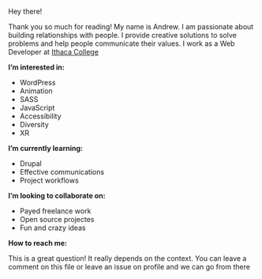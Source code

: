 Hey there! 

Thank you so much for reading! My name is Andrew. I am passionate about building relationships with people. I provide creative solutions to solve problems and help people communicate their values. 
I work as a Web Developer at [Ithaca College](https://www.ithaca.edu/)

**I’m interested in:**
- WordPress
- Animation
- SASS
- JavaScript
- Accessibility 
- Diversity 
- XR

**I’m currently learning:**
- Drupal 
- Effective communications
- Project workflows

**I’m looking to collaborate on:**
- Payed freelance work
- Open source projectes
- Fun and crazy ideas

**How to reach me:**

This is a great question! It really depends on the context. You can leave a comment on this file or leave an issue on profile and we can go from there

